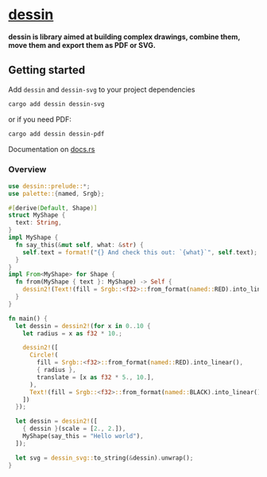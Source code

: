 # [dessin](https://docs.rs/dessin/)

**dessin is library aimed at building complex drawings, combine them, move them and export them as PDF or SVG.**

## Getting started

Add `dessin` and `dessin-svg` to your project dependencies

```bash
cargo add dessin dessin-svg
```

or if you need PDF:

```bash
cargo add dessin dessin-pdf
```

Documentation on [docs.rs](https://docs.rs/dessin/0.8.2-pre/)

### Overview

```rust
use dessin::prelude::*;
use palette::{named, Srgb};

#[derive(Default, Shape)]
struct MyShape {
  text: String,
}
impl MyShape {
  fn say_this(&mut self, what: &str) {
    self.text = format!("{} And check this out: `{what}`", self.text);
  }
}
impl From<MyShape> for Shape {
  fn from(MyShape { text }: MyShape) -> Self {
    dessin2!(Text!(fill = Srgb::<f32>::from_format(named::RED).into_linear(), { text })).into()
  }
}

fn main() {
  let dessin = dessin2!(for x in 0..10 {
    let radius = x as f32 * 10.;

    dessin2!([
      Circle!(
        fill = Srgb::<f32>::from_format(named::RED).into_linear(),
        { radius },
        translate = [x as f32 * 5., 10.],
      ),
      Text!(fill = Srgb::<f32>::from_format(named::BLACK).into_linear(), font_size = 10., text = "Hi !",),
    ])
  });

  let dessin = dessin2!([
    { dessin }(scale = [2., 2.]),
    MyShape(say_this = "Hello world"),
  ]);

  let svg = dessin_svg::to_string(&dessin).unwrap();
}

```
